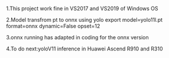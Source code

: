 1.This project work fine in VS2017 and VS2019 of Windows OS

2.Model transfrom pt to onnx using 
yolo export model=yolo11l.pt format=onnx dynamic=False opset=12

3.onnx running has adapted in coding for the onnx version 

4.To do next:yoloV11 inference in Huawei Ascend R910 and R310
